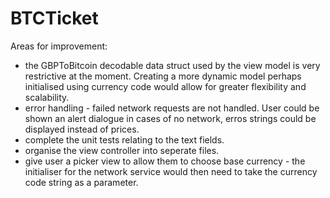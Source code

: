 # BTCTicket

Areas for improvement:

* the GBPToBitcoin decodable data struct used by the view model is very restrictive at the moment. Creating a more dynamic model perhaps initialised using currency code would allow for greater flexibility and scalability.
* error handling - failed network requests are not handled. User could be shown an alert dialogue in cases of no network, erros strings could be displayed instead of prices.
* complete the unit tests relating to the text fields.
* organise the view controller into seperate files.
* give user a picker view to allow them to choose base currency - the initialiser for the network service would then need to take the currency code string as a parameter.